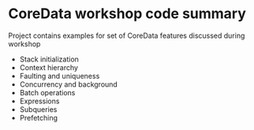 # CoreData workshop code summary

Project contains examples for set of CoreData features discussed during workshop

- Stack initialization
- Context hierarchy
- Faulting and uniqueness
- Concurrency and background
- Batch operations
- Expressions
- Subqueries
- Prefetching